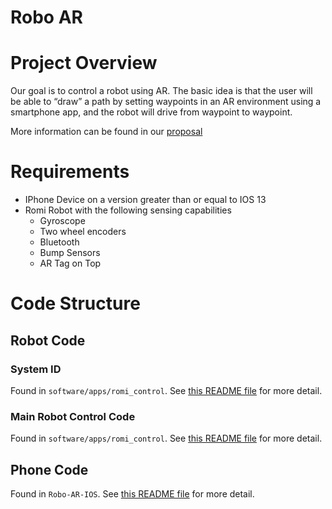Robo AR 
========


# Project Overview

Our goal is to control a robot using AR. The basic idea is that the user will be able to “draw” a path by setting waypoints in an AR environment using a smartphone app, and the robot will drive from waypoint to waypoint.

More information can be found in our [proposal](Proposal.md)


# Requirements

- IPhone Device on a version greater than or equal to IOS 13
- Romi Robot with the following sensing capabilities
    - Gyroscope
    - Two wheel encoders
    - Bluetooth
    - Bump Sensors
    - AR Tag on Top

# Code Structure

## Robot Code

### System ID

Found in `software/apps/romi_control`. See [this README file](software/apps/romi_sysid/README.md) for more detail. 

### Main Robot Control Code

Found in `software/apps/romi_control`. See [this README file](software/apps/romi_control/README.md) for more detail. 


## Phone Code

Found in `Robo-AR-IOS`. See [this README file](Robo-AR-IOS/README.md) for more detail. 
